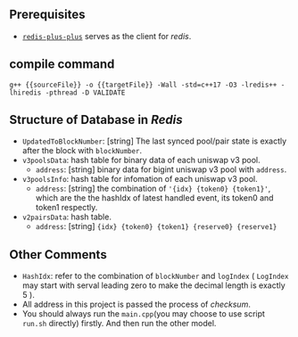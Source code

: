 ## Prerequisites
 - [`redis-plus-plus`](https://github.com/sewenew/redis-plus-plus) serves as the client for *redis*.

## compile command
```
g++ {{sourceFile}} -o {{targetFile}} -Wall -std=c++17 -O3 -lredis++ -lhiredis -pthread -D VALIDATE
```

## Structure of Database in *Redis*
 - `UpdatedToBlockNumber`: [string] The last synced pool/pair state is exactly after the block with `blockNumber`.
 - `v3poolsData`: hash table for binary data of each uniswap v3 pool.
    - `address`: [string] binary data for bigint uniswap v3 pool with `address`.
 - `v3poolsInfo`: hash table for infomation of each uniswap v3 pool.
    - `address`: [string] the combination of `'{idx} {token0} {token1}'`, which are the the hashIdx of latest handled event, its token0 and token1 respectly.
 - `v2pairsData`: hash table.
    - `address`: [string] `{idx} {token0} {token1} {reserve0} {reserve1}`

## Other Comments
 - `HashIdx`: refer to the combination of `blockNumber` and `logIndex` ( `LogIndex` may start with serval leading zero to make the decimal length is exactly $5$ ).
 - All address in this project is passed the process of *checksum*.
 - You should always run the `main.cpp`(you may choose to use script `run.sh` directly) firstly. And then run the other model.